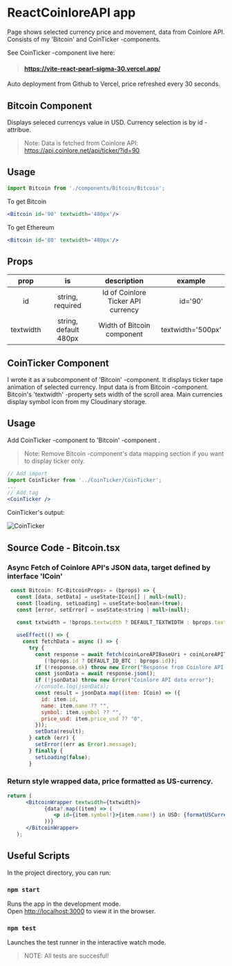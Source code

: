# ReactCoinloreAPI app

Page shows selected currency price and movement, data from Coinlore API. Consists of my 'Bitcoin' and CoinTicker -components.

See CoinTicker -component live here:
> #### https://vite-react-pearl-sigma-30.vercel.app/

Auto deployment from Github to Vercel, price refreshed every 30 seconds.

## Bitcoin Component

Displays seleced currencys value in USD. Currency selection is by id -attribue.

 > Note: Data is fetched from Coinlore API: https://api.coinlore.net/api/ticker/?id=90

## Usage

```jsx
import Bitcoin from './components/Bitcoin/Bitcoin';
```

To get Bitcoin
```jsx
<Bitcoin id='90' textwidth='480px'/>
```

To get Ethereum
```jsx
<Bitcoin id='80' textwidth='480px'/>
```

## Props


|  prop  |    is    |         description         |                                  example                                  |
| :----: | :------: | :-------------------------: | :-----------------------------------------------------------------------: |
|  id   | string, required |   Id of Coinlore Ticker API currency    | id='90' 
|  textwidth   | string, default 480px |   Width of Bitcoin component    | textwidth='500px' 



## CoinTicker Component
I wrote it as a subcomponent of 'Bitcoin' -component. It displays ticker tape animation of selected currency.
Input data is from Bitcoin -component. Bitcoin's 'textwidth' -property sets width of the scroll area.
Main currencies display symbol icon from my Cloudinary storage.



## Usage
Add CoinTicker -component to 'Bitcoin' -component . 
> Note: Remove Bitcoin -component's data mapping section if you want to display ticker only.  

```jsx
// Add import
import CoinTicker from '../CoinTicker/CoinTicker';
...
// Add tag
<CoinTicker />
```

CoinTicker's output:

![CoinTicker](https://res.cloudinary.com/ddjpunfg4/image/upload/v1745632652/ticker.gif)




## Source Code - Bitcoin.tsx
### Async Fetch of Coinlore API's JSON data, target defined by interface 'ICoin'

```jsx
 const Bitcoin: FC<BitcoinProps> = (bprops) => {
   const [data, setData] = useState<ICoin[] | null>(null);
   const [loading, setLoading] = useState<boolean>(true);
   const [error, setError] = useState<string | null>(null);
 
   const txtwidth = !bprops.textwidth ? DEFAULT_TEXTWIDTH : bprops.textwidth;

   useEffect(() => {
     const fetchData = async () => {
       try {
         const response = await fetch(coinLoreAPIBaseUri + coinLoreAPITickerUri + 
            (!bprops.id ? DEFAULT_ID_BTC : bprops.id));
         if (!response.ok) throw new Error("Response from Coinlore API errror");
         const jsonData = await response.json();
         if (!jsonData) throw new Error("Coinlore API data error");
         //console.log(jsonData);
         const result = jsonData.map((item: ICoin) => ({
           id: item.id,
           name: item.name ?? "",
           symbol: item.symbol ?? "",
           price_usd: item.price_usd ?? "0",
         }));
         setData(result);
       } catch (err) {
         setError((err as Error).message);
       } finally {
         setLoading(false);
       }

```


### Return style wrapped data, price formatted as US-currency.

```jsx
return (
      <BitcoinWrapper textwidth={txtwidth}>
            {data?.map((item) => (
               <p id={item.symbol!}>{item.name!} in USD: {formatUSCurrency(item.price!)}</p>
            ))}
      </BitcoinWrapper>
   );
```


## Useful Scripts

In the project directory, you can run:

### `npm start`

Runs the app in the development mode.\
Open [http://localhost:3000](http://localhost:3000) to view it in the browser.


### `npm test`

Launches the test runner in the interactive watch mode.

 > NOTE: All tests are succesful!